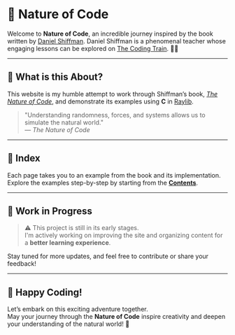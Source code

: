 # 🌱 Nature of Code

Welcome to **Nature of Code**, an incredible journey inspired by the book written by [Daniel Shiffman](https://natureofcode.com).  Daniel Shiffman is a phenomenal teacher whose engaging lessons can be explored on [The Coding Train](https://thecodingtrain.com). 🚂✨  

---

## 🌌 What is this About?

This website is my humble attempt to work through Shiffman’s book, [*The Nature of Code*](https://natureofcode.com), and demonstrate its examples using **C** in [Raylib](https://github.com/raysan5/raylib).  

> "Understanding randomness, forces, and systems allows us to simulate the natural world."  
> — *The Nature of Code*

---

## 📖 Index

Each page takes you to an example from the book and its implementation.  
Explore the examples step-by-step by starting from the **[Contents](Contents)**.  

---

## 🚧 Work in Progress

> ⚠️ This project is still in its early stages.  
> I'm actively working on improving the site and organizing content for a **better learning experience**.  

Stay tuned for more updates, and feel free to contribute or share your feedback!

---

## 🎉 Happy Coding!

Let’s embark on this exciting adventure together.  
May your journey through the **Nature of Code** inspire creativity and deepen your understanding of the natural world! 🌟
